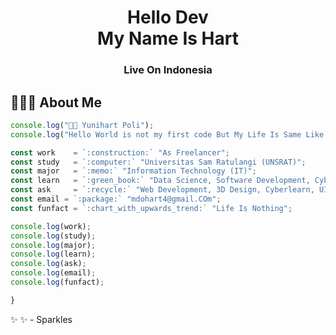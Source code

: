 <div align="center">
  <h1>Hello Dev<br/>My Name Is Hart</h1>
  <h3>Live On Indonesia</h3>
</div>

<!--
- 🔭 I’m currently working on ...
- 🎓 I’m currently studying at ...
- 📖 I'm majoring in ...
- 🌱 I’m currently learning ...
- 👯 I’m looking to collaborate on ...
- 🤔 I’m looking for help with ...
- 💬 Ask me about ...
- 📫 How to reach me: ...
- 😄 Pronouns: ...
- ⚡ Fun fact: ...
-->

<h2>👨🏻‍💻 About Me</h2>

```js
console.log("👋🏻 Yunihart Poli");
console.log("Hello World is not my first code But My Life Is Same Like Hello World");

const work    = `:construction:` "As Freelancer";
const study   = `:computer:` "Universitas Sam Ratulangi (UNSRAT)";
const major   = `:memo:` "Information Technology (IT)";
const learn   = `:green_book:` "Data Science, Software Development, Cyberops, Cloud Computing, Web Development, Machine Learning";
const ask     = `:recycle:` "Web Development, 3D Design, Cyberlearn, UI/UX";
const email = `:package:` "mdohart4@gmail.COm";
const funfact = `:chart_with_upwards_trend:` "Life Is Nothing";

console.log(work);
console.log(study);
console.log(major);
console.log(learn);
console.log(ask);
console.log(email);
console.log(funfact);

}
```
:sparkles: :sparkles: - Sparkles

